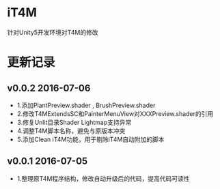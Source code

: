 # iT4M
针对Unity5开发环境对T4M的修改

# 更新记录
##	v0.0.2 2016-07-06
-	1.添加PlantPreview.shader , BrushPreview.shader 
-	2.修改T4MExtendsSC和PainterMenuView对XXXPreview.shader的引用
-	3.修复Unlit目录Shader Lightmap支持异常
-	4.调整T4M脚本名称，避免与原版本冲突
-	5.添加Clean iT4M功能，用于剔除iT4M自动附加的脚本

##	v0.0.1 2016-07-05
-	1.整理原T4M程序结构，修改自动升级后的代码，提高代码可读性
